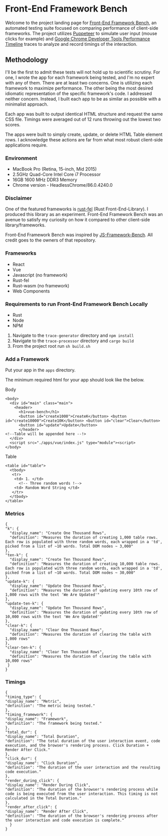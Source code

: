 # Front-End Framework Bench

Welcome to the project landing page for [Front-End Framework Bench](https://github.com/tostaylo/front-end-framework-bench), an automated testing suite focused on comparing performance of client-side frameworks. The project utilizes [Puppeteer](https://github.com/puppeteer/puppeteer) to simulate user input (mouse clicks for example) and [Google Chrome Developer Tools Performance Timeline](https://developers.google.com/web/tools/chrome-devtools/evaluate-performance/reference) traces to analyze and record timings of the interaction.

## Methodology

I'll be the first to admit these tests will not hold up to scientific scrutiny. For one, I wrote the app for each framework being tested, and I'm no expert with any of them. There are at least two concerns. One is utilizing each framework to maximize performance. The other being the most desired idiomatic representation of the specific framework's code. I addressed neither concern. Instead, I built each app to be as similar as possible with a minimalist approach.

Each app was built to output identical HTML structure and request the same CSS file. Timings were averaged out of 12 runs throwing out the lowest two scores.

The apps were built to simply create, update, or delete HTML Table element rows. I acknowledge these actions are far from what most robust client-side applications require.

### Environment

- MacBook Pro (Retina, 15-inch, Mid 2015)
- 2.5GHz Quad-Core Intel Core i7 Processor
- 16GB 1600 MHz DDR3 Memory
- Chrome version - HeadlessChrome/86.0.4240.0

### Disclaimer

One of the featured frameworks is [rust-fel](https://github.com/tostaylo/rust-fel) (Rust Front-End-Library). I produced this library as an experiment. Front-End Framework Bench was an avenue to satisfy my curiosity on how it compared to other client-side library/frameworks.

Front-End Framework Bench was inspired by [JS-Framework-Bench](https://github.com/krausest/js-framework-benchmark). All credit goes to the owners of that repository.

### Frameworks

- React
- Vue
- Javascript (no framework)
- Rust-fel
- Rust-wasm (no framework)
- Web Components

### Requirements to run Front-End Framework Bench Locally

- Rust
- Node
- NPM

1. Navigate to the `trace-generator` directory and `npm install`
2. Navigate to the `trace-processor` directory and `cargo build`
3. From the project root run `sh build.sh`

### Add a Framework

Put your app in the `apps` directory.

The minimum required html for your app should look like the below.

Body

```
<body>
  <div id="main" class="main">
    <header>
      <h1>vue-bench</h1>
      <button id="create1000">CreateK</button> <button id="create10000">Create10K</button> <button id="clear">Clear</button>
      <button id="update">Update</button>
      </header>
<!--Table will be appended here --!>
  </div>
  <script src="./apps/vue/index.js" type="module"><script>
</body>
```

Table

```
<table id="table">
  <tbody>
   <tr>
    <td> 1. </td>
      <!-- Three random words !-->
    <td> Random Word String </td>
   </tr>
  </tbody>
</table>
```

### Metrics

```
{
"k": {
  "display_name": "Create One Thousand Rows",
  "definition": "Measures the duration of creating 1,000 table rows. Each row is populated with three random words, each wrapped in a 'td', picked from a list of ~10 words. Total DOM nodes ~ 3,000"
},
"ten-k": {
  "display_name": "Create Ten Thousand Rows",
  "definition": "Measures the duration of creating 10,000 table rows. Each row is populated with three random words, each wrapped in a 'td', picked from a list of ~10 words. Total DOM nodes ~ 30,000"
},
"update-k": {
  "display_name": "Update One Thousand Rows",
  "definition": "Measures the duration of updating every 10th row of 1,000 rows with the text 'We Are Updated'"
},
"update-ten-k": {
  "display_name": "Update Ten Thousand Rows",
  "definition": "Measures the duration of updating every 10th row of 10,000 rows with the text 'We Are Updated'"
},
"clear-k": {
  "display_name": "Clear One Thousand Rows",
  "definition": "Measures the duration of clearing the table with 1,000 rows"
},
"clear-ten-k": {
  "display_name": "Clear Ten Thousand Rows",
  "definition": "Measures the duration of clearing the table with 10,000 rows"
 }
}

```

### Timings

```
{
"timing_type": {
"display_name": "Metric",
"definition": "The metric being tested."
},
"timing_framework": {
"display_name": "Framework",
"definition": "The framework being tested."
},
"total_dur": {
"display_name": "Total Duration",
"definition": "The total duration of the user interaction event, code execution, and the browser's rendering process. Click Duration + Render After Click."
},
"click_dur": {
"display_name": "Click Duration",
"definition": "The duration of the user interaction and the resulting code execution."
},
"render_during_click": {
"display_name": "Render During Click",
"definition": "The duration of the browser's rendering process while code is being executed from the user interaction. This timing is not calculated in the Total Duration."
},
"render_after_click": {
"display_name": "Render After Click",
"definition": "The duration of the browser's rendering process after the user interaction and code execution is complete."
  }
}
```
